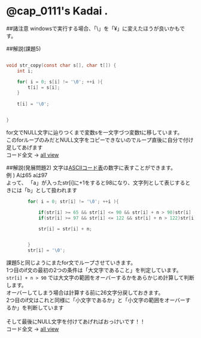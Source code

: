 # @cap_0111's Kadai .

##諸注意
windowsで実行する場合、「\」を「¥」に変えたほうが良いかもです。


##解説(課題5)

```c

void str_copy(const char s[], char t[]) {
	int i;

	for( i = 0; s[i] != '\0'; ++i ){
		t[i] = s[i];
	}
	
	t[i] = '\0';


}

```

for文でNULL文字に辿りつくまで変数sを一文字づつ変数tに移しています。<br>
このforループのみだとNULL文字をコピーできないのでループ直後に自分で付け足してあげます<br>
コード全文 → [all view](https://github.com/atdarkside/cap_0111/blob/master/copy.c)


##解説(発展問題2)
文字は[ASCIIコード表](http://e-words.jp/p/r-ascii.html)の数字に表すことができます。<br>
例 ) Aは65 aは97<br>
よって、 「a」が入ったstr[i]に+1をすると98になり、文字列として表じするときには「b」として扱われます<br>


```c
    	for( i = 0; str[i] != '\0'; ++i ){

    		if(str[i] >= 65 && str[i] <= 90 && str[i] + n > 90)str[i] -= 26;
    		if(str[i] >= 97 && str[i] <= 122 && str[i] + n > 122)str[i] -= 26;

			str[i] = str[i] + n;


		}
		str[i] = '\0';
```

課題5と同じようにまたfor文でループさせていきます。<br>
1つ目のif文の最初の2つの条件は「大文字であること」を判定しています。<br>
```str[i] + n > 90``` では大文字の範囲をオーバーするかをあらかじめ計算して判断します。<br>
オーバーしてしまう場合は計算する前に26文字分戻しておきます。<br>
2つ目のif文はこれと同様に「小文字であるか」と「小文字の範囲をオーバーするか」を判断しています<br>
<br>
そして最後にNULL文字を付けてあげればおっけいです！！<br>
コード全文 → [all view](https://github.com/atdarkside/cap_0111/blob/master/diff.c)